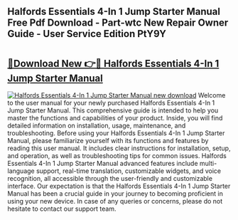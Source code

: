 ## Halfords Essentials 4-In 1 Jump Starter Manual Free Pdf Download - Part-wtc New Repair Owner Guide - User Service Edition PtY9Y

# <h2><a href="http://cf13054.oget.top/?id=Halfords+Essentials+4-In+1+Jump+Starter+Manual">🔗Download New 👉🔴 Halfords Essentials 4-In 1 Jump Starter Manual</a></h2>

[![Halfords Essentials 4-In 1 Jump Starter Manual new download](https://i.imgur.com/5g1atiW.png)](http://cf13054.oget.top/?id=Halfords+Essentials+4-In+1+Jump+Starter+Manual)
Welcome to the user manual for your newly purchased Halfords Essentials 4-In 1 Jump Starter Manual. This comprehensive guide is intended to help you master the functions and capabilities of your product. Inside, you will find detailed information on installation, usage, maintenance, and troubleshooting. Before using your Halfords Essentials 4-In 1 Jump Starter Manual, please familiarize yourself with its functions and features by reading this user manual. It includes clear instructions for installation, setup, and operation, as well as troubleshooting tips for common issues. Halfords Essentials 4-In 1 Jump Starter Manual advanced features include multi-language support, real-time translation, customizable widgets, and voice recognition, all accessible through the user-friendly and customizable interface. Our expectation is that the Halfords Essentials 4-In 1 Jump Starter Manual has been a crucial guide in your journey to becoming proficient in using your new device. In case of any queries or concerns, please do not hesitate to contact our support team.
